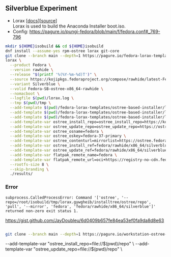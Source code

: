 
## Silverblue Experiment

- Lorax [[docs](https://weldr.io/lorax/)][[source](https://github.com/weldr/lorax)]\
  Lorax is used to build the Anaconda Installer boot.iso.
- Config: https://pagure.io/pungi-fedora/blob/main/f/fedora.conf#_769-796

```sh
mkdir ${HOME}isobuild && cd ${HOME}isobuild
dnf install --assume-yes rpm-ostree lorax git-core
git clone --branch main --depth=1 https://pagure.io/fedora-lorax-templates.git
lorax \
  --product Fedora \
  --version rawhide \
  --release "$(printf '%(%Y-%m-%d)T')" \
  --source https://kojipkgs.fedoraproject.org/compose/rawhide/latest-Fedora-Rawhide/compose/Everything/x86_64/os/ \
  --variant Silverblue \
  --volid Fedora-SB-ostree-x86_64-rawhide \
  --nomacboot \
  --logfile $(pwd)/lorax.log \
  --tmp $(pwd)/tmp \
  --add-template $(pwd)/fedora-lorax-templates/ostree-based-installer/lorax-configure-repo.tmpl \
  --add-template $(pwd)/fedora-lorax-templates/ostree-based-installer/lorax-embed-repo.tmpl \
  --add-template $(pwd)/fedora-lorax-templates/ostree-based-installer/lorax-embed-flatpaks.tmpl \
  --add-template-var ostree_install_repo=ostree_install_repo=https://kojipkgs.fedoraproject.org/compose/ostree/repo/ \
  --add-template-var ostree_update_repo=ostree_update_repo=https://ostree.fedoraproject.org \
  --add-template-var ostree_osname=fedora \
  --add-template-var ostree_oskey=fedora-37-primary \
  --add-template-var ostree_contenturl=mirrorlist=https://ostree.fedoraproject.org/mirrorlist \
  --add-template-var ostree_install_ref=fedora/rawhide/x86_64/silverblue \
  --add-template-var ostree_update_ref=fedora/rawhide/x86_64/silverblue \
  --add-template-var flatpak_remote_name=fedora \
  --add-template-var flatpak_remote_url=oci+https://registry-no-cdn.fedoraproject.org \
  --rootfs-size 8 \
  --skip-branding \
  ./results/
```

### Error
```
subprocess.CalledProcessError: Command '['ostree', '--repo=/root/isobuild/tmp/lorax.gywgheib/installtree/ostree/repo', 'pull', '--mirror', 'fedora', 'fedora/rawhide/x86_64/silverblue']' returned non-zero exit status 1.
```
https://gist.github.com/JayDoubleu/6d0409b657fe84ea53ef0fa9da8d8e63
```sh

git clone --branch main --depth=1 https://pagure.io/workstation-ostree-config

```
--add-template-var "ostree_install_repo=file://$(pwd)/repo" \
--add-template-var "ostree_update_repo=file://$(pwd)/repo" \
```
```
		
<!--stackedit_data:
eyJoaXN0b3J5IjpbLTU1NDI2OTkyNSwtNzY4NzU1NDczLC0xNz
M0MTQ1ODg3LC0xMTAzMDQzNzU1LDEyMDQ1MTUwMzAsLTkwNjIz
NDk4NCwtODgyNDA0MjA1LDE3NzUzMTA3NTksMTEzNTMxOTI2MV
19
-->